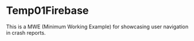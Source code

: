 # Temp01Firebase
This is a MWE (Minimum Working Example) for showcasing user navigation in crash reports.
